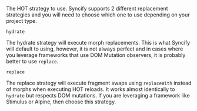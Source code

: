 The HOT strategy to use. Syncify supports 2 different replacement strategies and you will need to choose which one to use depending on your project type.

`hydrate`

The hydrate strategy will execute morph replacements. This is what Syncify will default to using, however, it is not always perfect and in cases where you leverage frameworks that use DOM Mutation observers, it is probably better to use `replace`.

`replace`

The replace strategy will execute fragment swaps using `replaceWith` instead of morphs when executing HOT reloads. It works almost identically to `hydrate` but respects DOM mutations. If you are leveraging a framework like Stimulus or Alpine, then choose this strategy.

